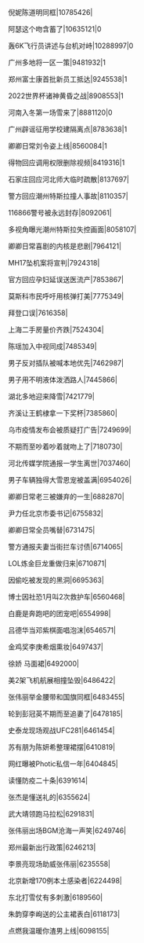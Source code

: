 倪妮陈道明同框|10785426|

阿瑟这个吻含蓄了|10635121|0

轰6K飞行员讲述与台机对峙|10288997|0

广州多地将一区一策|9481932|1

郑州富士康首批新员工抵达|9245538|1

2022世界杯诸神黄昏之战|8908553|1

河南入冬第一场雪来了|8881120|0

广州辟谣征用学校建隔离点|8783638|1

卿卿日常刘令姿上线|8560084|1

得物回应调用权限删除视频|8419316|1

石家庄回应河北师大临时疏散|8137697|

警方回应潮州特斯拉撞人事故|8110357|

116866警号被永远封存|8092061|

多视角曝光潮州特斯拉失控画面|8058107|

卿卿日常喜剧的内核是悲剧|7964121|

MH17坠机案将宣判|7924318|

官方回应孕妇延误送医流产|7853867|

莫斯科市民呼吁用核弹打美|7775349|

拜登口误|7616358|

上海二手房量价齐跌|7524304|

陈瑶加入中视同成|7485349|

男子反对插队被喊本地优先|7462987|

男子用不明液体泼洒路人|7445866|

湖北多地迎来降雪|7421779|

齐溪让王鹤棣拿一下奖杯|7385860|

乌市疫情发布会被质疑打广告|7249699|

不期而至吵着吵着就吻上了|7180730|

河北传媒学院通报一学生离世|7037460|

男子车辆独得大雪恩宠被盖满|6954026|

卿卿日常老三被嫌弃的一生|6882870|

尹力任北京市委书记|6755832|

卿卿日常全员嘴替|6731475|

警方通报夫妻当街拦车讨债|6714065|

LOL炼金巨龙重做归来|6710871|

因偷吃被发现的黑洞|6695363|

博士因社恐1月叫2次救护车|6560468|

白鹿是奔跑吧的团宠吧|6554998|

吕德华当邓紫棋面唱泡沫|6546571|

金鸡奖李庚希烟熏妆|6497437|

徐娇 马面裙|6492000|

美2架飞机航展相撞坠毁|6486422|

张伟丽举金腰带和国旗同框|6483455|

轮到彭冠英不期而至追妻了|6478185|

史泰龙现场观战UFC281|6461454|

苏有朋为陈妍希整理裙摆|6410819|

网红曝被Photic私信一年|6404845|

读懂防疫二十条|6391614|

张杰是懂送礼的|6355624|

武大靖领跑马拉松|6291831|

张伟丽出场BGM沧海一声笑|6249746|

郑州最新出行政策|6246213|

李景亮现场助威张伟丽|6235558|

北京新增170例本土感染者|6224498|

东北打雪仗有多刺激|6189560|

朱韵穿李峋送的公主裙表白|6118173|

点燃我温暖你渣男上线|6098155|

